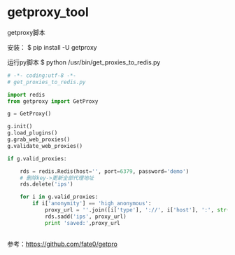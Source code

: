 # getproxy_tool
getproxy脚本


安装： 
$ pip install -U getproxy

运行py脚本 
$ python /usr/bin/get_proxies_to_redis.py


```python
# -*- coding:utf-8 -*-
# get_proxies_to_redis.py

import redis
from getproxy import GetProxy

g = GetProxy()

g.init()
g.load_plugins()
g.grab_web_proxies()
g.validate_web_proxies()

if g.valid_proxies:

	rds = redis.Redis(host='', port=6379, password='demo')
	# 删除key->更新全部代理地址
	rds.delete('ips')

	for i in g.valid_proxies:
		if i['anonymity'] == 'high_anonymous':
			proxy_url = ''.join([i['type'], '://', i['host'], ':', str(i['port'])])
			rds.sadd('ips', proxy_url)
			print 'saved:',proxy_url
			
```
参考：https://github.com/fate0/getpro
